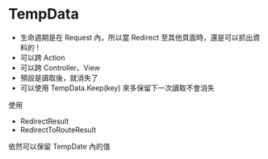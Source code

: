 # TempData

- 生命週期是在 Request 內，所以當 Redirect 至其他頁面時，還是可以抓出資料的 !
- 可以跨 Action
- 可以跨 Controller、View
- 預設是讀取後，就消失了
- 可以使用 TempData.Keep(key) 來多保留下一次讀取不會消失

使用 

- RedirectResult
- RedirectToRouteResult

依然可以保留 TempDate 內的值

